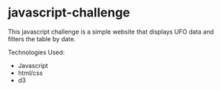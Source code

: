 # javascript-challenge

This javascript challenge is a simple website that displays UFO data and filters the table by date.

Technologies Used:

- Javascript
- html/css
- d3